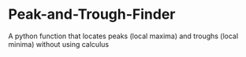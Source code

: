 # Peak-and-Trough-Finder
A python function that locates peaks (local maxima) and troughs (local minima) without using calculus
